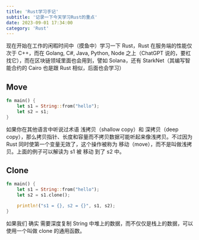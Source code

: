 ```yaml
---
title: 'Rust学习手记'
subtitle: '记录一下今天学习Rust的重点'
date: 2023-09-01 17:34:00
category: 'Rust'
---
```


现在开始在工作的闲暇时间中（摸鱼中）学习一下 Rust，Rust 在服务端的性能仅次于 C++，而在 Golang, C#, Java, Python, Node 之上（ChatGPT 说的，要杠找它），而在区块链领域里面也会用到，譬如 Solana，还有 StarkNet（其编写智能合约的 Cairo 也是跟 Rust 相似，后面也会学习）

## Move

```rust
fn main() {
    let s1 = String::from("hello");
    let s2 = s1;
}
```

如果你在其他语言中听说过术语 浅拷贝（shallow copy）和 深拷贝（deep copy），那么拷贝指针、长度和容量而不拷贝数据可能听起来像浅拷贝。不过因为 Rust 同时使第一个变量无效了，这个操作被称为 移动（move），而不是叫做浅拷贝。上面的例子可以解读为 s1 被 移动 到了 s2 中。

## Clone

```rust
fn main() {
    let s1 = String::from("hello");
    let s2 = s1.clone();

    println!("s1 = {}, s2 = {}", s1, s2);
}
```

如果我们 确实 需要深度复制 String 中堆上的数据，而不仅仅是栈上的数据，可以使用一个叫做 clone 的通用函数。
